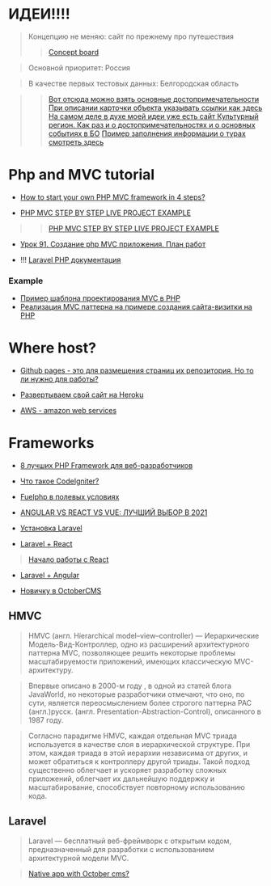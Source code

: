 # ИДЕИ!!!!

> Концепцию не меняю: сайт по прежнему про путешествия
> > [Concept board](https://miro.com/app/board/o9J_l1QrPuo=/)

> Основной приоритет: Россия

> В качестве первых тестовых данных: Белгородская область 

> > [Вот отсюда можно взять основные достопримечательности](https://tourism.gov.ru/regions/?fedokr=&freg=174)
> > [При описании карточки объекта указывать ссылки как здесь](http://derbo.ru/deyatelnost-old/turizm/)
> > [На самом деле в духе моей идеи уже есть сайт Культурный регион. Как раз и о достопримечательностях и о основных событиях в БО](https://bel.cultreg.ru/)
> > [Пример заполнения информации о турах смотреть здесь](https://zovgor.com/pohody-russia.html)

# Php and MVC tutorial

* [How to start your own PHP MVC framework in 4 steps?](https://lancecourse.com/howto/how-to-start-your-own-php-mvc-framework-in-4-steps)

* [PHP MVC STEP BY STEP LIVE PROJECT EXAMPLE](https://www.myprograming.com/php-mvc-step-by-step-live-project-example/)
> > [PHP MVC STEP BY STEP LIVE PROJECT EXAMPLE](https://github.com/jvadillo/php-mvc-step-by-step)

* [Урок 91. Создание php MVC приложения. План работ](https://www.youtube.com/watch?v=0cFU08rluAg)

* !!! [Laravel PHP документация](https://laravel.ru/docs/v5/quickstart#%D0%B2%D0%B2%D0%B5%D0%B4%D0%B5%D0%BD%D0%B8%D0%B5)


### Example 

* [Пример шаблона проектирования MVC в PHP](https://otus.ru/nest/post/787/)
* [Реализация MVC паттерна на примере создания сайта-визитки на PHP](https://habr.com/ru/post/150267/)

# Where host?

* [Github pages - это для размещения страниц их репозитория. Но то ли нужно для работы?](https://pages.github.com/)

* [Развертываем свой сайт на Heroku](https://habr.com/ru/post/232679/)

* [AWS - amazon web services](https://aws.amazon.com/ru/free/?all-free-tier.sort-by=item.additionalFields.SortRank&all-free-tier.sort-order=asc&awsf.Free%20Tier%20Types=tier%2312monthsfree&awsf.Free%20Tier%20Categories=*all)

# Frameworks

* [8 лучших PHP Framework для веб-разработчиков](https://www.hostinger.ru/rukovodstva/8-luchshih-php-framework-dla-web-razrabotchikov/)

* [Что такое CodeIgniter?](https://www.hostinger.ru/rukovodstva/rukovodstvo-po-codeigniter)

* [Fuelphp в полевых условиях](https://habr.com/ru/post/156279/)

* [ANGULAR VS REACT VS VUE: ЛУЧШИЙ ВЫБОР В 2021](https://merehead.com/ru/blog/angular-vs-react-vs-vue-2021/)

* [Установка Laravel](https://laravel.su/docs/6.x/installation)

* [Laravel + React](https://code.tutsplus.com/ru/tutorials/build-a-react-app-with-laravel-backend-part-2-react--cms-29443)

> [Начало работы с React](https://developer.mozilla.org/ru/docs/Learn/Tools_and_testing/Client-side_JavaScript_frameworks/React_getting_started)

* [Laravel + Angular](https://medium.com/swlh/how-to-setup-laravel-with-angular-d3de171afa03)

* [Новичку в OctoberCMS](https://tyapk.ru/blog/post/new-to-octobercms)


## HMVC

> HMVC (англ. Hierarchical model–view–controller) — Иерархические Модель-Вид-Контроллер, одно из расширений архитектурного паттерна MVC, позволяющее решить некоторые проблемы масштабируемости приложений, имеющих классическую MVC-архитектуру.

> Впервые описано в 2000-м году , в одной из статей блога JavaWorld, но некоторые разработчики отмечают, что оно, по сути, является переосмыслением более строгого паттерна PAC (англ.)русск. (англ. Presentation-Abstraction-Control), описанного в 1987 году.

> Согласно парадигме HMVC, каждая отдельная MVC триада используется в качестве слоя в иерархической структуре. При этом, каждая триада в этой иерархии независима от других, и может обратиться к контроллеру другой триады. Такой подход существенно облегчает и ускоряет разработку сложных приложений, облегчает их дальнейшую поддержку и масштабирование, способствует повторному использованию кода.

## Laravel

> Laravel — бесплатный веб-фреймворк с открытым кодом, предназначенный для разработки с использованием архитектурной модели MVC.

> [Native app with October cms?](https://leaderinternet.com/blog/build-native-app-october-cms)